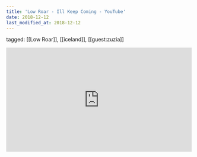 ```yaml
---
title: 'Low Roar - Ill Keep Coming - YouTube'
date: 2018-12-12
last_modified_at: 2018-12-12
---
```

tagged: [[Low Roar]], [[iceland]], [[guest:zuzia]]
<iframe allow="accelerometer; autoplay; clipboard-write; encrypted-media; gyroscope; picture-in-picture" allowfullscreen="" frameborder="0" height="281" id="youtube_iframe" src="https://www.youtube.com/embed/KnrGMHhnqrw?feature=oembed&amp;enablejsapi=1&amp;origin=https://safe.txmblr.com&amp;wmode=opaque" width="500"></iframe>